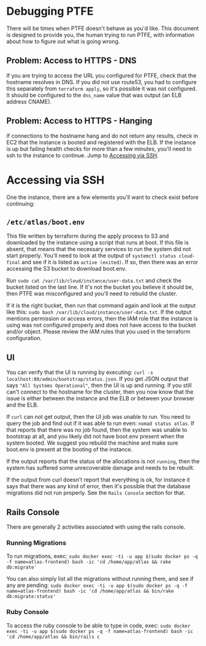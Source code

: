 # Debugging PTFE

There will be times when PTFE doesn't behave as you'd like. This document is
designed to provide you, the human trying to run PTFE, with information about
how to figure out what is going wrong.

## Problem: Access to HTTPS - DNS

If you are trying to access the URL you configured for PTFE, check that the
hostname resolves in DNS. If you did not use route53, you had to configure
this separately from `terraform apply`, so it's possible it was not configured.
It should be configured to the `dns_name` value that was output (an ELB address CNAME).

## Problem: Access to HTTPS - Hanging

If connections to the hostname hang and do not return any results, check in
EC2 that the instance is booted and registered with the ELB. If the instance
is up but failing health checks for more than a few minutes, you'll need to
ssh to the instance to continue. Jump to [Accessing via SSH](#ssh).

# Accessing via SSH

One the instance, there are a few elements you'll want to check exist before
continuing:

## `/etc/atlas/boot.env`

This file written by terraform during the apply
process to S3 and downloaded by the instance using a script that runs at
boot. If this file is absent, that means that the necessary services to run
the system did not start properly. You'll need to look at the output of
`systemctl status cloud-final` and see if it is listed as `active (exited)`.
If so, then there was an error accessing the S3 bucket to download boot.env.

Run `sudo cat /var/lib/cloud/instance/user-data.txt` and check the bucket
listed on the last line. If it's not the bucket you believe it should be,
then PTFE was misconfigured and you'll need to rebuild the cluster.

If it is the right bucket, then run that command again and look at the
output like this: `sudo bash /var/lib/cloud/instance/user-data.txt`. If the
output mentions permission or access errors, then the IAM role that the
instance is using was not configured properly and does not have access to
the bucket and/or object. Please review the IAM rules that you used in the
terraform configuration.

## UI

You can verify that the UI is running by executing:
`curl -s localhost:80/admin/bootstrap/status.json`. If you get JSON output
that says `"All Systems Operational"`, then the UI is up and running. If
you still can't connect to the hostname for the cluster, then you now know
that the issue is either between the instance and the ELB or between your
browser and the ELB.

If `curl` can not get output, then the UI job was unable to run. You need to
query the job and find out if it was able to run even: `nomad status atlas`.
If that reports that there was no job found, then the system was unable to
bootstrap at all, and you likely did not have boot.env present when the system
booted. We suggest you rebuild the machine and make sure boot.env is present
at the booting of the instance.

If the output reports that the status of the allocations is not `running`,
then the system has suffered some unrecoverable damage and needs to be
rebuilt.

If the output from curl doesn't report that everything is ok, for instance it
says that there was any kind of error, then it's possible that the database
migrations did not run properly. See the `Rails Console` section for that.

## Rails Console

There are generally 2 activities associated with using the rails console.

### Running Migrations

To run migrations, exec: `sudo docker exec -ti -u app $(sudo docker ps -q -f name=atlas-frontend) bash -ic 'cd /home/app/atlas && rake db:migrate'`

You can also simply list all the migrations without running them, and see if
any are pending: `sudo docker exec -ti -u app $(sudo docker ps -q -f name=atlas-frontend) bash -ic 'cd /home/app/atlas && bin/rake db:migrate:status'`

### Ruby Console

To access the ruby console to be able to type in code, exec: `sudo docker exec -ti -u app $(sudo docker ps -q -f name=atlas-frontend) bash -ic 'cd /home/app/atlas && bin/rails c`

